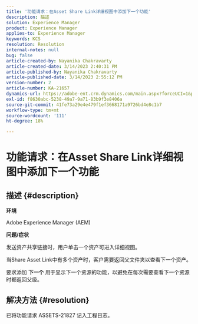 ```yaml
---
title: '功能请求：在Asset Share Link详细视图中添加下一个功能'
description: 描述
solution: Experience Manager
product: Experience Manager
applies-to: Experience Manager
keywords: KCS
resolution: Resolution
internal-notes: null
bug: false
article-created-by: Nayanika Chakravarty
article-created-date: 3/14/2023 2:40:31 PM
article-published-by: Nayanika Chakravarty
article-published-date: 3/14/2023 2:55:12 PM
version-number: 2
article-number: KA-21657
dynamics-url: https://adobe-ent.crm.dynamics.com/main.aspx?forceUCI=1&pagetype=entityrecord&etn=knowledgearticle&id=3f5b4c26-76c2-ed11-83ff-6045bd006a22
exl-id: f8630abc-5238-49a7-9a71-83b9f3e8406a
source-git-commit: 41fe73a29e4e479f1ef3668171a9726bd4e8c1b7
workflow-type: tm+mt
source-wordcount: '111'
ht-degree: 18%

---
```


# 功能请求：在Asset Share Link详细视图中添加下一个功能

## 描述 {#description}


<b>环境</b>

Adobe Experience Manager (AEM)

<b>问题/症状</b>

发送资产共享链接时，用户单击一个资产可进入详细视图。

当Share Asset Link中有多个资产时，客户需要返回父文件夹以查看下一个资产。

要求添加 <b>下一个</b> 用于显示下一个资源的功能，以避免在每次需要查看下一个资源时都返回父级。


## 解决方法 {#resolution}


已将功能请求 ASSETS-21827 记入工程日志。
